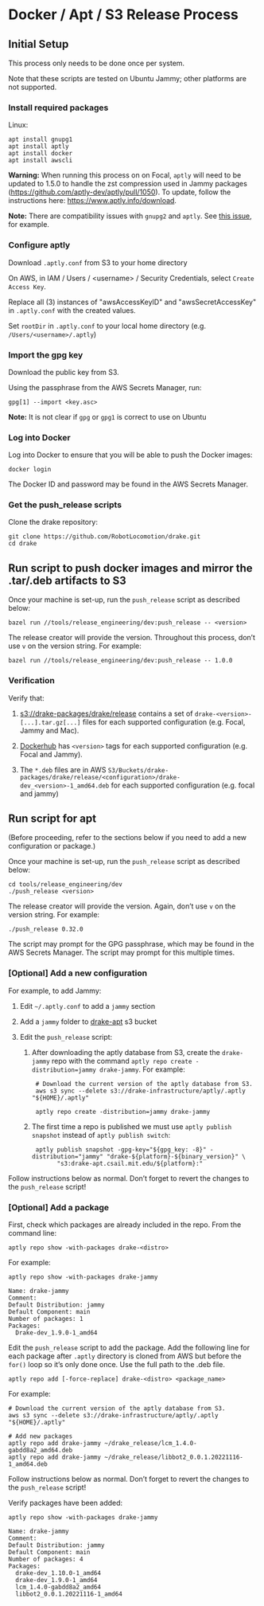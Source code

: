 # Docker / Apt / S3 Release Process

## Initial Setup

This process only needs to be done once per system.

Note that these scripts are tested on Ubuntu Jammy;
other platforms are not supported.

### Install required packages

Linux:

    apt install gnupg1
    apt install aptly
    apt install docker
    apt install awscli


**Warning:** When running this process on on Focal, `aptly` will need to be
updated to 1.5.0 to handle the zst compression used in Jammy packages
(https://github.com/aptly-dev/aptly/pull/1050). To update, follow the
instructions here: https://www.aptly.info/download.

**Note:** There are compatibility issues with `gnupg2` and `aptly`. See
[this issue](https://github.com/aptly-dev/aptly/issues/657), for example.

### Configure aptly

Download `.aptly.conf` from S3 to your home directory

On AWS, in IAM / Users / \<username\> / Security Credentials, select
`Create Access Key`.

Replace all (3) instances of "awsAccessKeyID" and "awsSecretAccessKey" in
`.aptly.conf` with the created values.

Set `rootDir` in `.aptly.conf` to your local home directory
(e.g. `/Users/<username>/.aptly`)

### Import the gpg key

Download the public key from S3.

Using the passphrase from the AWS Secrets Manager, run:

    gpg[1] --import <key.asc>

**Note:** It is not clear if `gpg` or `gpg1` is correct to use on Ubuntu

### Log into Docker

Log into Docker to ensure that you will be able to push the Docker images:

    docker login

The Docker ID and password may be found in the AWS Secrets Manager.

### Get the push_release scripts

Clone the drake repository:

    git clone https://github.com/RobotLocomotion/drake.git
    cd drake

## Run script to push docker images and mirror the .tar/.deb artifacts to S3

Once your machine is set-up, run the `push_release` script as described below:

    bazel run //tools/release_engineering/dev:push_release -- <version>


The release creator will provide the version. Throughout this process, don’t
use `v` on the version string. For example:

    bazel run //tools/release_engineering/dev:push_release -- 1.0.0

### Verification

Verify that:

1. [s3://drake-packages/drake/release](https://s3.console.aws.amazon.com/s3/buckets/drake-packages?region=us-east-1&prefix=drake/release/&showversions=false)
contains a set of `drake-<version>-[...].tar.gz[...]` files for each supported
configuration (e.g. Focal, Jammy and Mac).

1. [Dockerhub](https://hub.docker.com/r/robotlocomotion/drake/tags?ordering=last_updated&page=1)
has `<version>` tags for each supported configuration (e.g. Focal and Jammy).

1. The `*.deb` files are in AWS
`S3/Buckets/drake-packages/drake/release/<configuration>/drake-dev_<version>-1_amd64.deb` for each supported configuration (e.g. focal and jammy)

## Run script for apt

(Before proceeding, refer to the sections below if you need to add a new
configuration or package.)

Once your machine is set-up, run the `push_release` script as described below:

    cd tools/release_engineering/dev
    ./push_release <version>

The release creator will provide the version. Again, don’t use `v` on the
version string. For example:

    ./push_release 0.32.0

The script may prompt for the GPG passphrase, which may be found in the AWS
Secrets Manager. The script may prompt for this multiple times.

### [Optional] Add a new configuration

For example, to add Jammy:

1. Edit `~/.aptly.conf` to add a `jammy` section
1. Add a `jammy` folder to
[drake-apt](https://s3.console.aws.amazon.com/s3/buckets/drake-apt?region=us-east-1&tab=objects)
s3 bucket
1. Edit the `push_release` script:

    1. After downloading the aptly database from S3, create the `drake-jammy`
    repo with the command
    ``aptly repo create -distribution=jammy drake-jammy``. For example:

            # Download the current version of the aptly database from S3.
            aws s3 sync --delete s3://drake-infrastructure/aptly/.aptly "${HOME}/.aptly"

            aptly repo create -distribution=jammy drake-jammy

    1. The first time a repo is published we must use
    ``aptly publish snapshot`` instead of ``aptly publish switch``:

            aptly publish snapshot -gpg-key="${gpg_key: -8}" -distribution="jammy" "drake-${platform}-${binary_version}" \
                  "s3:drake-apt.csail.mit.edu/${platform}:"

Follow instructions below as normal. Don’t forget to revert the changes to
the `push_release` script!

### [Optional] Add a package

First, check which packages are already included in the repo. From the command
line:

    aptly repo show -with-packages drake-<distro>

For example:

    aptly repo show -with-packages drake-jammy

    Name: drake-jammy
    Comment:
    Default Distribution: jammy
    Default Component: main
    Number of packages: 1
    Packages:
      Drake-dev_1.9.0-1_amd64


Edit the `push_release` script to add the package. Add the following line for
each package after `.aptly` directory is cloned from AWS but before the `for()`
loop so it’s only done once. Use the full path to the .deb file.

    aptly repo add [-force-replace] drake-<distro> <package_name>

For example:

    # Download the current version of the aptly database from S3.
    aws s3 sync --delete s3://drake-infrastructure/aptly/.aptly "${HOME}/.aptly"

    # Add new packages
    aptly repo add drake-jammy ~/drake_release/lcm_1.4.0-gabdd8a2_amd64.deb
    aptly repo add drake-jammy ~/drake_release/libbot2_0.0.1.20221116-1_amd64.deb

Follow instructions below as normal. Don’t forget to revert the changes to
the `push_release` script!

Verify packages have been added:

    aptly repo show -with-packages drake-jammy

    Name: drake-jammy
    Comment:
    Default Distribution: jammy
    Default Component: main
    Number of packages: 4
    Packages:
      drake-dev_1.10.0-1_amd64
      drake-dev_1.9.0-1_amd64
      lcm_1.4.0-gabdd8a2_amd64
      libbot2_0.0.1.20221116-1_amd64
